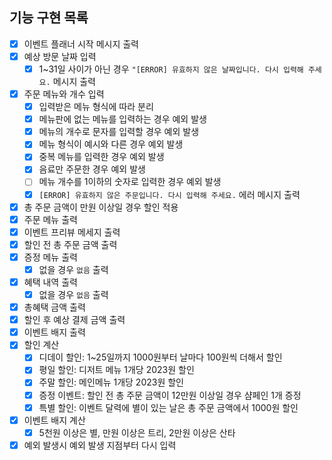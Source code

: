 ## 기능 구현 목록

- [x]  이벤트 플래너 시작 메시지 출력
- [x]  예상 방문 날짜 입력
    - [x]  1~31일 사이가 아닌 경우 `"[ERROR] 유효하지 않은 날짜입니다. 다시 입력해 주세요.` 메시지 출력
- [x]  주문 메뉴와 개수 입력
    - [x]  입력받은 메뉴 형식에 따라 분리
    - [x]  메뉴판에 없는 메뉴를 입력하는 경우 예외 발생
    - [x]  메뉴의 개수로 문자를 입력할 경우 예외 발생
    - [x]  메뉴 형식이 예시와 다른 경우 예외 발생
    - [x]  중복 메뉴를 입력한 경우 예외 발생
    - [x]  음료만 주문한 경우 예외 발생
    - [ ]  메뉴 개수를 1이하의 숫자로 입력한 경우 예외 발생
    - [x]  `[ERROR] 유효하지 않은 주문입니다. 다시 입력해 주세요.` 에러 메시지 출력
- [x] 총 주문 금액이 만원 이상일 경우 할인 적용
- [x]  주문 메뉴 출력
- [x]  이벤트 프리뷰 메세지 출력
- [x]  할인 전 총 주문 금액 출력
- [x]  증정 메뉴 출력
    - [x]  없을 경우 `없음` 출력
- [x]  혜택 내역 출력
    - [x]  없을 경우 `없음` 출력
- [x]  총혜택 금액 출력
- [x]  할인 후 예상 결제 금액 출력
- [x]  이벤트 배지 출력
- [x]  할인 계산
    - [x]  디데이 할인: 1~25일까지 1000원부터 날마다 100원씩 더해서 할인
    - [x]  평일 할인: 디저트 메뉴 1개당 2023원 할인
    - [x]  주말 할인: 메인메뉴 1개당 2023원 할인
    - [x]  증정 이벤트: 할인 전 총 주문 금액이 12만원 이상일 경우 샴페인 1개 증정
    - [x]  특별 할인: 이벤트 달력에 별이 있는 날은 총 주문 금액에서 1000원 할인
- [x]  이벤트 배지 계산
    - [x]  5천원 이상은 별, 만원 이상은 트리, 2만원 이상은 산타
- [x] 예외 발생시 예외 발생 지점부터 다시 입력